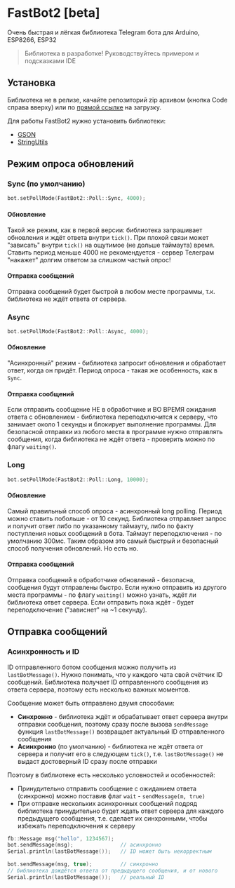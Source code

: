 # FastBot2 [beta]
Очень быстрая и лёгкая библиотека Telegram бота для Arduino, ESP8266, ESP32

> Библиотека в разработке! Руководствуйтесь примером и подсказками IDE

## Установка
Библиотека не в релизе, качайте репозиторий zip архивом (кнопка Code справа вверху) или по [прямой ссылке](https://github.com/GyverLibs/FastBot2/archive/refs/heads/main.zip) на загрузку.

Для работы FastBot2 нужно установить библиотеки:
- [GSON](https://github.com/GyverLibs/GSON)
- [StringUtils](https://github.com/GyverLibs/StringUtils)

## Режим опроса обновлений
### Sync (по умолчанию)
```cpp
bot.setPollMode(FastBot2::Poll::Sync, 4000);
```
#### Обновление
Такой же режим, как в первой версии: библиотека запрашивает обновления и ждёт ответа внутри `tick()`. При плохой связи может "зависать" внутри `tick()` на ощутимое (не дольше таймаута) время. Ставить период меньше 4000 не рекомендуется - сервер Телеграм "накажет" долгим ответом за слишком частый опрос!

#### Отправка сообщений
Отправка сообщений будет быстрой в любом месте программы, т.к. библиотека не ждёт ответа от сервера.

### Async
```cpp
bot.setPollMode(FastBot2::Poll::Async, 4000);
```
#### Обновление
"Асинхронный" режим - библиотека запросит обновления и обработает ответ, когда он придёт. Период опроса - такая же особенность, как в `Sync`.

#### Отправка сообщений
Если отправить сообщение НЕ в обработчике и ВО ВРЕМЯ ожидания ответа с обновлением - библиотека переподключится к серверу, что занимает около 1 секунды и блокирует выполнение программы. Для безопасной отправки из любого места в программе нужно отправлять сообщения, когда библиотека не ждёт ответа - проверить можно по флагу `waiting()`.

### Long
```cpp
bot.setPollMode(FastBot2::Poll::Long, 10000);
```
#### Обновление
Самый правильный способ опроса - асинхронный long polling. Период можно ставить побольше - от 10 секунд. Библиотека отправляет запрос и получит ответ либо по указанному таймауту, либо по факту поступления новых сообщений в бота. Таймаут переподключения - по умолчанию 300мс. Таким образом это самый быстрый и безопасный способ получения обновлений. Но есть но.

#### Отправка сообщений
Отправка сообщений в обработчике обновлений - безопасна, сообщения будут отправлены быстро. Если нужно отправить из другого места программы - по флагу `waiting()` можно узнать, ждёт ли библиотека ответ сервера. Если отправить пока ждёт - будет переподключение ("зависнет" на ~1 секунду).


## Отправка сообщений
### Асинхронность и ID
ID отправленного ботом сообщения можно получить из `lastBotMessage()`. Нужно понимать, что у каждого чата свой счётчик ID сообщений. Библиотека получает ID отправленного сообщения из ответа сервера, поэтому есть несколько важных моментов.

Сообщение может быть отправлено двумя способами:
- **Синхронно** - библиотека ждёт и обрабатывает ответ сервера внутри отправки сообщения, поэтому сразу после вызова `sendMessage` функция `lastBotMessage()` возвращает актуальный ID отправленного сообщения
- **Асинхронно** (по умолчанию) - библиотека не ждёт ответа от сервера и получит его в следующем `tick()`, т.е. `lastBotMessage()` не выдаст достоверный ID сразу после отправки

Поэтому в библиотеке есть несколько условностей и особенностей:
- Принудительно отправить сообщение с ожиданием ответа (синхронно) можно поставив флаг `wait` - `sendMessage(m, true)`
- При отправке нескольких асинхронных сообщений подряд библиотека принудительно будет ждать ответ сервера для каждого предыдущего сообщения, т.е. сделает их синхронными, чтобы избежать переподключения к серверу

```cpp
fb::Message msg("hello", 1234567);
bot.sendMessage(msg);               // асинхронно
Serial.println(lastBotMessage());   // ID может быть некорректным

bot.sendMessage(msg, true);         // синхронно
// библиотека дождётся ответа от предыдущего сообщения, и от нового
Serial.println(lastBotMessage());   // реальный ID
```
